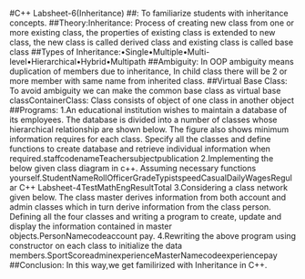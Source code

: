 #C++ Labsheet-6(Inheritance)
##: To familiarize students with inheritance concepts.
##Theory:Inheritance: Process  of  creating  new  class  from  one  or  more existing  class,  the  properties  of  existing class is extended to new class, the new class is called derived class and existing class is called base class
##Types of Inheritance:•Single•Multiple•Multi-level•Hierarchical•Hybrid•Multipath
##Ambiguity:
 In OOP ambiguity means duplication of members due to inheritance, In child class there will be 2 or more member with same name from inherited class.
 ##Virtual Base Class: To avoid ambiguity we can make the common base class as virtual base classContainerClass: Class consists of object of one class in another object
 ##Programs:
 1.An  educational  institution  wishes  to  maintain  a  database  of  its  employees. The  database  is divided  into  a  number  of  classes  whose  hierarchical  relationship  are  shown  below. The  figure also  shows  minimum  information  requires  for  each  class. Specify  all  the  classes  and  define functions to create database and retrieve individual information when required.staffcodenameTeachersubjectpublication
 2.Implementing the below given class diagram in c++. Assuming necessary functions yourself.StudentNameRollOfficerGradeTypistspeedCasualDailyWagesRegular
C++ Labsheet-4TestMathEngResultTotal
3.Considering a class network given below. The class master derives information from both account and  admin  classes  which  in  turn  derive  information  from  the  class  person. Defining  all  the  four classes and writing a program to create, update and display the information contained in master objects.PersonNamecodeaccount pay.
4.Rewriting the above program using constructor on each class to initialize the data members.SportScoreadminexperienceMasterNamecodeexperiencepay
##Conclusion:
In this way,we get familirized with Inheritance in C++.